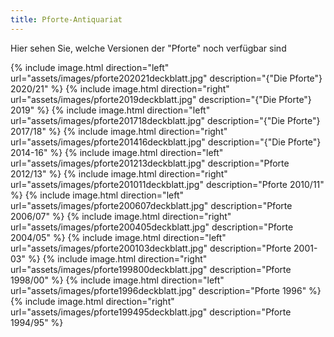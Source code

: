 ```yaml
---
title: Pforte-Antiquariat
---
```


Hier sehen Sie, welche Versionen der "Pforte" noch verf&uuml;gbar sind


{% include image.html direction="left" url="assets/images/pforte202021deckblatt.jpg" description="{"Die Pforte"} 2020/21" %}
{% include image.html direction="right" url="assets/images/pforte2019deckblatt.jpg" description="{"Die Pforte"} 2019" %}
{% include image.html direction="left" url="assets/images/pforte201718deckblatt.jpg" description="{"Die Pforte"} 2017/18" %}
{% include image.html direction="right" url="assets/images/pforte201416deckblatt.jpg" description="{"Die Pforte"} 2014-16" %}
{% include image.html direction="left" url="assets/images/pforte201213deckblatt.jpg" description="Pforte 2012/13" %}
{% include image.html direction="right" url="assets/images/pforte201011deckblatt.jpg" description="Pforte 2010/11" %}
{% include image.html direction="left" url="assets/images/pforte200607deckblatt.jpg" description="Pforte 2006/07" %}
{% include image.html direction="right" url="assets/images/pforte200405deckblatt.jpg" description="Pforte 2004/05" %}
{% include image.html direction="left" url="assets/images/pforte200103deckblatt.jpg" description="Pforte 2001-03" %}
{% include image.html direction="right" url="assets/images/pforte199800deckblatt.jpg" description="Pforte 1998/00" %}
{% include image.html direction="left" url="assets/images/pforte1996deckblatt.jpg" description="Pforte 1996" %}
{% include image.html direction="right" url="assets/images/pforte199495deckblatt.jpg" description="Pforte 1994/95" %}
